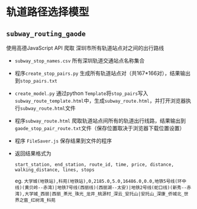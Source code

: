 # 轨道路径选择模型

## `subway_routing_gaode`

使用高德JavaScript API 爬取 深圳市所有轨道站点对之间的出行路线

* `subway_stop_names.csv` 所有深圳轨道交通站点名称集合

* 程序`create_stop_pairs.py` 生成所有轨道站点对（共167*166对），结果输出到`stop_pairs.txt`

* `create_model.py` 通过python `Template`将`stop_pairs`写入`subway_route_template.html`中，生成`subway_route.html`，并打开浏览器执行`subway_route.html`文件

* 程序`subway_route.html` 爬取轨道站点间所有的轨道出行线路，结果输出到`gaode_stop_pair_route.txt`文件（保存位置取决于浏览器下载位置设置）

* 程序 `FileSaver.js` 保存结果到文件的程序

* 返回结果格式为

  `start_station, end_station, route_id, time, price, distance, walking_distance, lines, stops`

  eg. `大学城(地铁站),科苑(地铁站),0,2185.0,5.0,16486.0,0.0,地铁5号线(环中线)(黄贝岭--赤湾)|地铁7号线(西丽线)(西丽湖--太安)|地铁2号线(蛇口线)(新秀--赤湾),大学城_西丽|西丽_茶光_珠光_龙井_桃源村_深云_安托山|安托山_深康_侨城北_世界之窗_红树湾_科苑`

